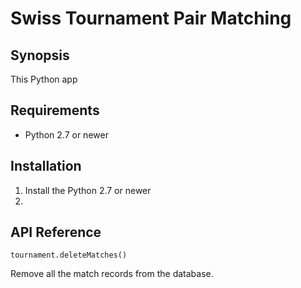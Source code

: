 <h1>Swiss Tournament Pair Matching</h1>

## Synopsis

This Python app 

## Requirements

- Python 2.7 or newer

## Installation

1. Install the Python 2.7 or newer
2. 

## API Reference

```
tournament.deleteMatches()
```

Remove all the match records from the database.
